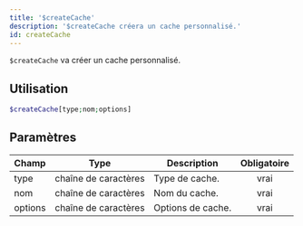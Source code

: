 ```yaml
---
title: '$createCache'
description: '$createCache créera un cache personnalisé.'
id: createCache
---
```


`$createCache` va créer un cache personnalisé.

## Utilisation

```php
$createCache[type;nom;options]
```

## Paramètres

| Champ   | Type                 | Description       | Obligatoire |
| ------- | -------------------- | ----------------- |:-----------:|
| type    | chaîne de caractères | Type de cache.    |    vrai     |
| nom     | chaîne de caractères | Nom du cache.     |    vrai     |
| options | chaîne de caractères | Options de cache. |    vrai     |